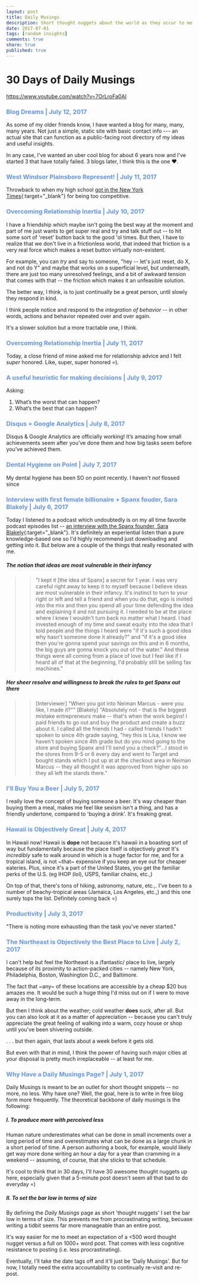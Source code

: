 ```yaml
---
layout: post
title: Daily Musings
description: Short thought nuggets about the world as they occur to me.
date: 2017-07-01
tags: [random insights]
comments: true
share: true
published: true
---
```


# 30 Days of Daily Musings


https://www.youtube.com/watch?v=7OrLroFa0AI 
<h3 style="color:#6495ed;"> Blog Dreams | July 12, 2017 </h3>

As some of my older friends know, I have wanted a blog for many, many, many years. Not just a simple, static site with basic contact info --- an actual site that can function as a public-facing root directory of my ideas and useful insights. 

In any case, I've wanted an uber cool blog for about 6 years now and I've started 3 that have totally failed. 3 blogs later, I think this is the one ❤️.

<h3 style="color:#6495ed;"> West Windsor Plainsboro Represent! | July 11, 2017 </h3>

Throwback to when my high school [got in the New York Times](https://www.nytimes.com/2015/12/26/nyregion/reforms-to-ease-students-stress-divide-a-new-jersey-school-district.html?mcubz=2){:target="_blank"} for being too competitive.

<h3 style="color:#6495ed;"> Overcoming Relationship Inertia | July 10, 2017 </h3>

I have a friendship which maybe isn't going the best way at the moment and part of me just wants to get super real and try and talk stuff out -- to hit some sort of 'reset' button back to the good 'ol times. But then, I have to realize that we don't live in a frictionless world, that indeed that friction is a very real force which makes a reset button virtually non-existent. 

For example, you can *try* and say to someone, "hey -- let's just reset, do X, and not do Y" and maybe that works on a superficial level, but underneath, there are just too many unresolved feelings, and a bit of awkward tension that comes with that -- the friction which makes it an unfeasible solution.

The better way, I think, is to just continually be a great person, until slowly they respond in kind. 

I think people notice and respond to the *integration of behavior* -- in other words, actions and behavior repeated over and over again. 

It's a slower solution but a more tractable one, I think.

<h3 style="color:#6495ed;"> Overcoming Relationship Inertia | July 11, 2017 </h3>

Today, a close friend of mine asked me for relationship advice and I felt *super* honored. Like, super, super honored =). 

<h3 style="color:#6495ed;"> A useful heuristic for making decisions | July 9, 2017 </h3>

Asking:
1) What’s the worst that can happen?
2) What’s the best that can happen?

<h3 style="color:#6495ed;"> Disqus + Google Analytics | July 8, 2017 </h3>

Disqus & Google Analytics are officially working! It’s amazing how small achievements seem after you’ve done them and how big tasks seem before you’ve achieved them. 

<h3 style="color:#6495ed;"> Dental Hygiene on Point | July 7, 2017 </h3>

My dental hygiene has been SO on point recently. I haven't *not* flossed since 
<h3 style="color:#6495ed;"> Interview with first female billionaire + Spanx fouder, Sara Blakely | July 6, 2017 </h3>

Today I listened to a podcast which undoubtedly is on my all time favorite podcast episodes list -- [an interview with the Spanx founder, Sara Blakely](http://one.npr.org/?sharedMediaId=493169696:493311384){:target="_blank"}. It's definitely an experiential listen than a pure knowledge-based one so I'd highly recommend just downloading and getting into it. But below are a couple of the things that really resonated with me. 

##### The notion that ideas are most vulnerable in their infancy

 > > "I kept it [the idea of Spanx] a secret for 1 year. I was very careful right away to keep it to myself because I believe ideas are most vulnerable in their infancy. It's instinct to turn to your right or left and tell a friend and when you do that, ego is invited into the mix and then you spend all your time defending the idea and explaining it and not pursuing it. I needed to be at the place where I knew I wouldn't turn back no matter what I heard. I had invested enough of my time and sweat equity into the idea that I told people and the things I heard were "if it's such a good idea why hasn't someone done it already?" and "if it's a good idea then you're gonna spend your savings on this and in 6 months, the big guys are gonna knock you out of the water." And these things were all coming from a place of love but I feel like if I heard all of that at the beginning, I'd probably still be selling fax machines." 

##### Her sheer resolve and willingness to break the rules to get Spanx out there
> > [Interviewer] "When you got into Neiman Marcus - were you like, I made it?""
> > [Blakely] "Absolutely not - that is the biggest mistake entrepreneurs make -- that's when the work begins! I paid friends to go out and buy the product and create a buzz about it.
I called all the friends I had - called friends I hadn't spoken to since 4th grade saying, "hey this is Lisa, I  know we haven't spoken since 4th grade but do you mind going to the store and buying Spanx and I'll send you a check?"...I stood in the stores from 9-5 or 6 every day and went to Target and bought stands which I put up at at the checkout area in Neiman Marcus -- they all thought it was approved from higher ups so they all left the stands there." 


<h3 style="color:#6495ed;"> I'll Buy You a Beer | July 5, 2017 </h3>

I really love the concept of buying someone a beer. It's way cheaper than buying them a meal, makes me feel like sexism isn't a thing, and has a friendly undertone, compared to 'buying a drink'. It's freaking great.

<h3 style="color:#6495ed;"> Hawaii is Objectively Great | July 4, 2017 </h3>

In Hawaii now! Hawaii is __dope__ not because it's hawaii in a boasting sort of way but fundamentally because the place itself is objectively _great_ It's *incredibly* safe to walk around in which is a huge factor for me, and for a tropical island, is not ~that~ expensive if you keep an eye out for cheaper eateries. Plus, since it's a part of the United States, you get the familiar perks of the U.S. (eg IHOP (lol), USPS, familiar chains, etc.,) 

On top of that, there's tons of hiking, astronomy, nature, etc.,. I've been to a number of beachy-tropical areas (Jamaica, Los Angeles, etc.,) and this one surely tops the list. Definitely coming back =) 

<h3 style="color:#6495ed;"> Productivity | July 3, 2017 </h3>

"There is noting more exhausting than the task you've never started."

<h3 style="color:#6495ed;"> The Northeast is Objectively the Best Place to Live | July 2, 2017 </h3>

I can't help but feel the Northeast is a /fantastic/ place to live, largely because of its proximity to action-packed cities -- namely New York, Philadelphia, Boston, Washington D.C., and Baltimore. 

The fact that ~any~ of these locations are accessible by a cheap $20 bus amazes me. It would be such a huge thing I'd miss out on if I were to move away in the long-term. 

But then I think about the weather; cold weather __does__ suck, after all. But you can also look at it as a matter of appreciation -- because you can't truly appreciate the great feeling of walking into a warm, cozy house or shop until you've been shivering outside.

. . . but then again, that lasts about a week before it gets old. 

But even with that in mind, I think the power of having such major cities at your disposal is pretty much irreplaceable -- at least for me. 

<h3 style="color:#6495ed;"> Why Have a Daily Musings Page? | July 1, 2017 </h3>

Daily Musings is meant to be an outlet for short thought snippets -- no more, no less. 
Why have one? Well, the goal, here is to write in free blog form more frequently. The theoretical backbone of daily musings is the following: 

##### I. To produce more with perceived less
Human nature underestimates what can be done in small increments over a long period of time and overestimates what can be done as a large chunk in a short period of time. A person authoring a book, for example, would likely get way more done writing an hour a day for a year than cramming in a weekend -- assuming, of course, that she sticks to that schedule. 

It's cool to think that in 30 days, I'll have 30 awesome thought nuggets up here, especially given that a 5-minute post doesn't seem all that bad to do everyday =)

##### II. To set the bar low in terms of size
By defining the *Daily Musings* page as short 'thought nuggets' I set the bar low in terms of size. This prevents me from procrastinating writing, becuase writing a tidbit seems far more manageable than an entire post. 

It's way easier for me to meet an expectation of a <500 word thought nugget versus a full on 1000+ word post. That comes with less cognitive resistance to posting (i.e. less procrastinating). 

Eventually, I'll take the date tags off and it'll just be 'Daily Musings'. But for now, I totally need the extra accountability to continually re-visit and re-post.